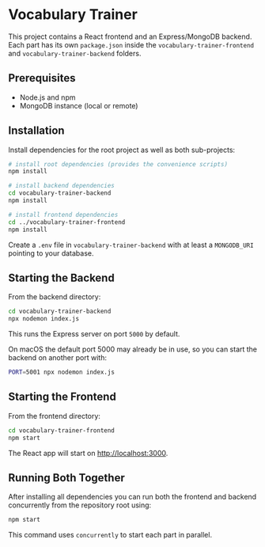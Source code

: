 # Vocabulary Trainer

This project contains a React frontend and an Express/MongoDB backend. Each part has its own `package.json` inside the `vocabulary-trainer-frontend` and `vocabulary-trainer-backend` folders.

## Prerequisites

- Node.js and npm
- MongoDB instance (local or remote)

## Installation

Install dependencies for the root project as well as both sub-projects:

```bash
# install root dependencies (provides the convenience scripts)
npm install

# install backend dependencies
cd vocabulary-trainer-backend
npm install

# install frontend dependencies
cd ../vocabulary-trainer-frontend
npm install
```

Create a `.env` file in `vocabulary-trainer-backend` with at least a `MONGODB_URI` pointing to your database.

## Starting the Backend

From the backend directory:

```bash
cd vocabulary-trainer-backend
npx nodemon index.js
```

This runs the Express server on port `5000` by default.

On macOS the default port 5000 may already be in use, so you can start the backend on another port with:

```bash
PORT=5001 npx nodemon index.js
```

## Starting the Frontend

From the frontend directory:

```bash
cd vocabulary-trainer-frontend
npm start
```

The React app will start on [http://localhost:3000](http://localhost:3000).

## Running Both Together

After installing all dependencies you can run both the frontend and backend concurrently from the repository root using:

```bash
npm start
```

This command uses `concurrently` to start each part in parallel.
